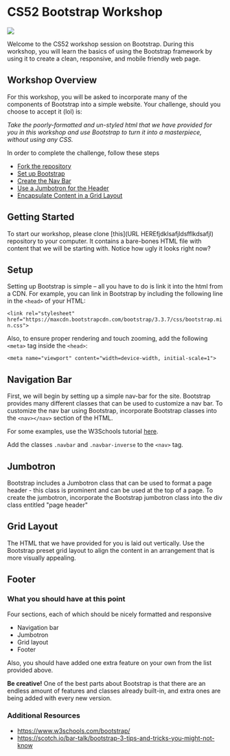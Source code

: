 # CS52 Bootstrap Workshop

![](http://jpcamara.com/wp-content/uploads/2015/02/Bootstrap-Delay.gif)

Welcome to the CS52 workshop session on Bootstrap.  During this workshop, you will learn the basics of using
the Bootstrap framework by using it to create a clean, responsive, and mobile friendly web page.

## Workshop Overview

For this workshop, you will be asked to incorporate many of the components of Bootstrap into a simple website.
Your challenge, should you choose to accept it (lol) is:

*Take the poorly-formatted and un-styled html that we have provided for you in this workshop and use Bootstrap to turn it into a masterpiece, without using any CSS.*

In order to complete the challenge, follow these steps

* [Fork the repository](#fork)
* [Set up Bootstrap](#setup)
* [Create the Nav Bar](#nav-bar)
* [Use a Jumbotron for the Header](#jumbotron)
* [Encapsulate Content in a Grid Layout](#grid-layout)

## Getting Started

To start our workshop, please clone [this](URL HEREfjdklsafjldsfflkdsafjl) repository to your computer. It contains a bare-bones HTML file with content that we will be starting with. Notice how ugly it looks right now?

## Setup

Setting up Bootstrap is simple – all you have to do is link it into the html from a CDN.  For example,
you can link in Bootstrap by including the following line in the `<head>` of your HTML:

`<link rel="stylesheet" href="https://maxcdn.bootstrapcdn.com/bootstrap/3.3.7/css/bootstrap.min.css">`

Also, to ensure proper rendering and touch zooming, add the following `<meta>` tag inside the `<head>`:

`<meta name="viewport" content="width=device-width, initial-scale=1">`

## Navigation Bar

First, we will begin by setting up a simple nav-bar for the site.  Bootstrap provides many
different classes that can be used to customize a nav bar.  To customize the nav bar using Bootstrap,
incorporate Bootstrap classes into the `<nav></nav>` section of the HTML.  


For some examples, use the
W3Schools tutorial [here](https://www.w3schools.com/bootstrap/bootstrap_navbar.asp).

Add the classes `.navbar` and `.navbar-inverse` to the `<nav>` tag.

## Jumbotron

Bootstrap includes a Jumbotron class that can be used to format a page header - this class is prominent
and can be used at the top of a page.  To create the jumbotron, incorporate the Bootstrap jumbotron
class into the div class entitled "page header"

## Grid Layout

The HTML that we have provided for you is laid out vertically.  Use the Bootstrap preset grid layout to
align the content in an arrangement that is more visually appealing.

## Footer


### What you should have at this point

Four sections, each of which should be nicely formatted and responsive
* Navigation bar
* Jumbotron
* Grid layout
* Footer

Also, you should have added one extra feature on your own from the list provided above.  

__Be creative!__ One of the best parts about Bootstrap is that there are an endless amount of features and classes already built-in, and extra ones are being added with every new version.



### Additional Resources

* https://www.w3schools.com/bootstrap/
* https://scotch.io/bar-talk/bootstrap-3-tips-and-tricks-you-might-not-know
